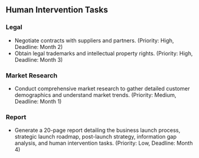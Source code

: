 ## Human Intervention Tasks

### Legal

- Negotiate contracts with suppliers and partners. (Priority: High, Deadline: Month 2)
- Obtain legal trademarks and intellectual property rights. (Priority: High, Deadline: Month 3)

### Market Research

- Conduct comprehensive market research to gather detailed customer demographics and understand market trends. (Priority: Medium, Deadline: Month 1)

### Report

- Generate a 20-page report detailing the business launch process, strategic launch roadmap, post-launch strategy, information gap analysis, and human intervention tasks. (Priority: Low, Deadline: Month 4)